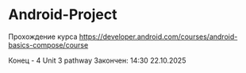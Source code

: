 # Android-Project
Прохождение курса https://developer.android.com/courses/android-basics-compose/course

Конец - 4 Unit 3 pathway
Закончен: 14:30 22.10.2025
